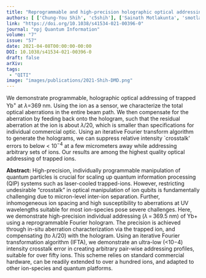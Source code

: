 ```yaml
---
title: "Reprogrammable and high-precision holographic optical addressing of trapped ions for scalable quantum control"
authors: [ ['Chung-You Shih', 'c5shih'], ['Sainath Motlakunta', 'smotlaku'],  ['Nikhil Kotibhaskar', 'nkotibha'], ['Manas Sajjan','m2sajjan'], ['Roland Hablützel','rhabluet'], ['Rajibul Islam', 'krislam']]
link: "https://doi.org/10.1038/s41534-021-00396-0"
journal: "npj Quantum Information"
volume: "7"
issue: "57"
date: 2021-04-08T00:00:00-00:00
DOI: 10.1038/s41534-021-00396-0
draft: false
arXiv:
tags:
 - "QITI" 
image: "images/publications/2021-Shih-DMD.png"
---
```


We demonstrate programmable, holographic optical addressing of trapped Yb<sup>+</sup> at *λ*=369 nm. Using the ion as a sensor, we characterize the total optical aberrations in the entire beam path. We then compensate for the aberration by feeding back onto the hologram, such that the residual aberration at the ion is about *λ*/20, which is smaller than specifications for individual commercial optic. Using an iterative Fourier transform algorithm to generate the holograms, we can suppress relative intensity `crosstalk' errors to below < 10<sup>−4</sup> at a few micrometers away while addressing arbitrary sets of ions. Our results are among the highest quality optical addressing of trapped ions.

**Abstract:** High-precision, individually programmable manipulation of quantum particles is crucial for scaling up quantum information processing (QIP) systems such as laser-cooled trapped-ions. However, restricting undesirable “crosstalk” in optical manipulation of ion qubits is fundamentally challenging due to micron-level inter-ion separation. Further, inhomogeneous ion spacing and high susceptibility to aberrations at UV wavelengths suitable for most ion-species pose severe challenges. Here, we demonstrate high-precision individual addressing (*λ* = 369.5 nm) of Yb+ using a reprogrammable Fourier hologram. The precision is achieved through in-situ aberration characterization via the trapped ion, and compensating (to *λ*/20) with the hologram. Using an iterative Fourier transformation algorithm (IFTA), we demonstrate an ultra-low (<10−4) intensity crosstalk error in creating arbitrary pair-wise addressing profiles, suitable for over fifty ions. This scheme relies on standard commercial hardware, can be readily extended to over a hundred ions, and adapted to other ion-species and quantum platforms.